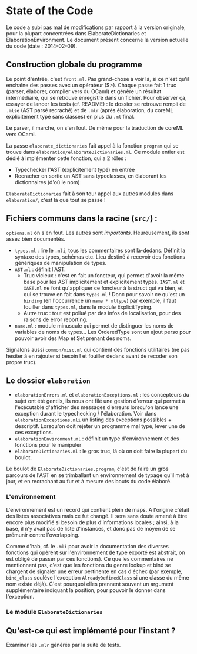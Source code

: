 State of the Code
================= 

Le code a subi pas mal de modifications par rapport à la version
 originale, pour la plupart concentrées dans ElaborateDictionaries et
 ElaborationEnvironment. Le document présent concerne la version
 actuelle du code (date : 2014-02-09).


Construction globale du programme
---------------------------------

Le point d'entrée, c'est `front.ml`. Pas grand-chose à voir là, si ce
n'est qu'il enchaîne des passes avec un opérateur ($>). Chaque passe
fait 1 truc (parser, élaborer, compiler vers du OCaml) et génère un
résultat intermédiaire, qui se retrouve enregistré dans un fichier.
Pour observer ça, essayer de lancer les tests (cf. README) : le
dossier se retrouve rempli de `.mlse` (AST parsé recraché) et de
`.mlr` (après élaboration, du coreML explicitement typé sans classes)
en plus du `.ml` final.

Le parser, il marche, on s'en fout. De même pour la traduction de
coreML vers OCaml.

La passe `elaborate_dictionaries` fait appel à la fonction `program`
qui se trouve dans `elaboration/elaborateDictionaries.ml`. Ce module
entier est dédié à implémenter cette fonction, qui a 2 rôles :

* Typechecker l'AST (explicitement typé) en entrée
* Recracher en sortie un AST sans typeclasses, en élaborant les
  dictionnaires (d'où le nom)
  
`ElaborateDictionaries` fait à son tour appel aux autres modules
dans `elaboration/`, c'est là que tout se passe !


Fichiers communs dans la racine (`src/`) :
------------------------------------------

`options.ml` on s'en fout. Les autres sont *importants*. Heureusement,
ils sont assez bien documentés.

* `types.ml` : lire le `.mli`, tous les commentaires sont là-dedans.
  Définit la syntaxe des types, schémas etc. Lieu destiné à recevoir
  des fonctions génériques de manipulation de types.
* `AST.ml` : définit l'AST.
  * Truc vicieux : c'est en fait un foncteur, qui permet d'avoir la
    même base pour les AST implicitement et explicitement
    typés. `IAST.ml` et `XAST.ml` ne font qu'appliquer ce foncteur à la
    struct qui va bien, et qui se trouve en fait dans `types.ml` ! Donc
    pour savoir ce qu'est un `binding` (en l'occurrence un `name *
    mltype`) par exemple, il faut fouiller dans `types.ml`,  dans le
    module ExplicitTyping. 
  * Autre truc : tout est pollué par des infos de localisation, pour
    des raisons de error reporting.
* `name.ml` : module minuscule qui permet de distinguer les noms de
  variables de noms de types... Les OrderedType sont un ajout perso
  pour pouvoir avoir des Map et Set prenant des noms.

Signalons aussi `common/misc.ml` qui contient des fonctions
utilitaires (ne pas hésiter à en rajouter si besoin ! et fouiller
dedans avant de recoder son propre truc).


Le dossier `elaboration`
------------------------

* `elaborationErrors.ml` et `elaborationExceptions.ml` : les
  concepteurs du sujet ont été gentils, ils nous ont filé une gestion
  d'erreur qui permet à l'exécutable d'afficher des messages d'erreurs
  lorsqu'on lance une exception durant le typechecking /
  l'élaboration. Voir dans `elaborationExceptions.mli` un listing des
  exceptions possibles + descriptif. Lorsqu'on doit rejeter un
  programme mal typé, lever une de ces exceptions.
* `elaborationEnvironment.ml` : définit un type d'environnement
  et des fonctions pour le manipuler
* `elaborateDictionaries.ml` : le gros truc, là où on doit faire la
  plupart du boulot.

Le boulot de `ElaborateDictionaries.program`, c'est de faire un gros
parcours de l'AST en se trimballant un environnement de typage qu'il
met à jour, et en recrachant au fur et à mesure des bouts du code
élaboré.

### L'environnement

L'environnement est un record qui contient plein de maps. A l'origine
c'était des listes associatives mais ce fut changé. Il sera sans doute
amené à être encore plus modifié si besoin de plus d'informations
locales ; ainsi, à la base, il n'y avait pas de liste d'instances,
et donc pas de moyen de se prémunir contre l'overlapping.

Comme d'hab, cf. le `.mli` pour avoir la documentation des diverses
fonctions qui opèrent sur l'environnement (le type exporté est
abstrait, on est obligé de passer par ces fonctions). Ce que les
commentaires ne mentionnent pas, c'est que les fonctions du genre
lookup et bind se chargent de signaler une erreur pertinente en cas
d'échec (par exemple, `bind_class` soulève l'exception
`AlreadyDefinedClass` si une classe du même nom existe déjà). C'est
pourquoi elles prennent souvent un argument supplémentaire indiquant
la position, pour pouvoir le donner dans l'exception.

### Le module `ElaborateDictionaries`





Qu'est-ce qui est implémenté pour l'instant ?
---------------------------------------------

Examiner les `.mlr` générés par la suite de tests.

